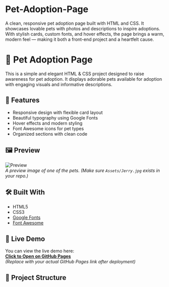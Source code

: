 # Pet-Adoption-Page
A clean, responsive pet adoption page built with HTML and CSS. It showcases lovable pets with photos and descriptions to inspire adoptions. With stylish cards, custom fonts, and hover effects, the page brings a warm, modern feel — making it both a front-end project and a heartfelt cause.


# 🐾 Pet Adoption Page

This is a simple and elegant HTML & CSS project designed to raise awareness for pet adoption. It displays adorable pets available for adoption with engaging visuals and informative descriptions.

## 🌟 Features

- Responsive design with flexible card layout
- Beautiful typography using Google Fonts
- Hover effects and modern styling
- Font Awesome icons for pet types
- Organized sections with clean code

## 🖼️ Preview

![Preview](Assets/Jerry.jpg)  
*A preview image of one of the pets. (Make sure `Assets/Jerry.jpg` exists in your repo.)*

## 🛠️ Built With

- HTML5
- CSS3
- [Google Fonts](https://fonts.google.com/)
- [Font Awesome](https://fontawesome.com/)

## 🚀 Live Demo

You can view the live demo here:  
**[Click to Open on GitHub Pages](https://your-username.github.io/pet-adoption-page/)**  
_(Replace with your actual GitHub Pages link after deployment)_

## 📂 Project Structure

